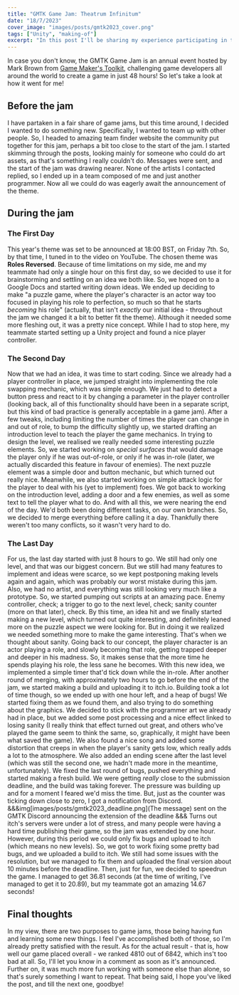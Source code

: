 ```yaml
---
title: "GMTK Game Jam: Theatrum Infinitum"
date: "18/7/2023"
cover_image: "images/posts/gmtk2023_cover.png"
tags: ["Unity", "making-of"]
excerpt: "In this post I'll be sharing my experience participating in this year's GMTK Game Jam"
---
```


In case you don't know, the GMTK Game Jam is an annual event hosted by Mark Brown from [Game Maker's Toolkit](https://youtube.com/@gmtk), challenging game developers all around the world to create a game in just 48 hours! So let's take a look at how it went for me!

## Before the jam
I have partaken in a fair share of game jams, but this time around, I decided I wanted to do something new. Specifically, I wanted to team up with other people. So, I headed to amazing team finder website the community put together for this jam, perhaps a bit too close to the start of the jam. I started skimming through the posts, looking mainly for someone who could do art assets, as that's something I really couldn't do. Messages were sent, and the start of the jam was drawing nearer. None of the artists I contacted replied, so I ended up in a team composed of me and just another programmer. Now all we could do was eagerly await the announcement of the theme.

## During the jam
### The First Day
This year's theme was set to be announced at 18:00 BST, on Friday 7th. So, by that time, I tuned in to the video on YouTube. The chosen theme was **Roles Reversed**. Because of time limitations on my side, me and my teammate had only a single hour on this first day, so we decided to use it for brainstorming and settling on an idea we both like. So, we hoped on to a Google Docs and started writing down ideas. We ended up deciding to make "a puzzle game, where the player's character is an actor way too focused in playing his role to perfection, so much so that he starts *becoming* his role" (actually, that isn't *exactly* our initial idea - throughout the jam we changed it a bit to better fit the theme). Although it needed some more fleshing out, it was a pretty nice concept. While I had to stop here, my teammate started setting up a Unity project and found a nice player controller.

### The Second Day
Now that we had an idea, it was time to start coding. Since we already had a player controller in place, we jumped straight into implementing the role swapping mechanic, which was simple enough. We just had to detect a button press and react to it by changing a parameter in the player controller (looking back, all of this functionality should have been in a separate script, but this kind of bad practice is generally acceptable in a game jam). After a few tweaks, including limiting the number of times the player can change in and out of role, to bump the difficulty slightly up, we started drafting an introduction level to teach the player the game mechanics. In trying to design the level, we realised we really needed some interesting puzzle elements. So, we started working on *special surfaces* that would damage the player only if he was out-of-role, or only if he was in-role (later, we actually discarded this feature in favour of enemies). The next puzzle element was a simple door and button mechanic, but which turned out really nice. Meanwhile, we also started working on simple attack logic for the player to deal with his (yet to implement) foes. We got back to working on the introduction level, adding a door and a few enemies, as well as some text to tell the player what to do. And with all this, we were nearing the end of the day. We'd both been doing different tasks, on our own branches. So, we decided to merge everything before calling it a day. Thankfully there weren't too many conflicts, so it wasn't very hard to do.

### The Last Day
For us, the last day started with just 8 hours to go. We still had only one level, and that was our biggest concern. But we still had many features to implement and ideas were scarce, so we kept postponing making levels again and again, which was probably our worst mistake during this jam. Also, we had no artist, and everything was still looking very much like a prototype. So, we started pumping out scripts at an amazing pace. Enemy controller, check; a trigger to go to the next level, check; sanity counter (more on that later), check. By this time, an idea hit and we finally started making a new level, which turned out quite interesting, and definitely leaned more on the puzzle aspect we were looking for. But in doing it we realized we needed something more to make the game interesting. That's when we thought about sanity. Going back to our concept, the player character is an actor playing a role, and slowly becoming that role, getting trapped deeper and deeper in his madness. So, it makes sense that the more time he spends playing his role, the less sane he becomes. With this new idea, we implemented a simple timer that'd tick down while the in-role. After another round of merging, with approximately two hours to go before the end of the jam, we started making a build and uploading it to itch.io. Building took a lot of time though, so we ended up with one hour left, and a heap of bugs! We started fixing them as we found them, and also trying to do something about the graphics. We decided to stick with the programmer art we already had in place, but we added some post processing and a nice effect linked to losing sanity (I really think that effect turned out great, and others who've played the game seem to think the same, so, graphically, it might have been what saved the game). We also found a nice song and added some distortion that creeps in when the player's sanity gets low, which really adds a lot to the atmosphere. We also added an ending scene after the last level (which was still the second one, we hadn't made more in the meantime, unfortunately). We fixed the last round of bugs, pushed everything and started making a fresh build. We were getting *really* close to the submission deadline, and the build was taking forever. The pressure was building up and for a moment I feared we'd miss the time. But, just as the counter was ticking down close to zero, I got a notification from Discord.
&&&img[images/posts/gmtk2023_deadline.png](The message) sent on the GMTK Discord announcing the extension of the deadline 
&&&
Turns out itch's servers were under a lot of stress, and many people were having a hard time publishing their game, so the jam was extended by one hour. However, during this period we could only fix bugs and upload to itch (which means no new levels). So, we got to work fixing some pretty bad bugs, and we uploaded a build to itch. We still had some issues with the resolution, but we managed to fix them and uploaded the final version about 10 minutes before the deadline. Then, just for fun, we decided to speedrun the game. I managed to get 36.81 seconds (at the time of writing, I've managed to get it to 20.89), but my teammate got an amazing 14.67 seconds!

## Final thoughts
In my view, there are two purposes to game jams, those being having fun and learning some new things. I feel I've accomplished both of those, so I'm already pretty satisfied with the result. As for the actual result - that is, how well our game placed overall - we ranked 4810 out of 6842, which ins't too bad at all. So, I'll let you know in a comment as soon as it's announced. Further on, it was much more fun working with someone else than alone, so that's surely something I want to repeat. That being said, I hope you've liked the post, and till the next one, goodbye!
